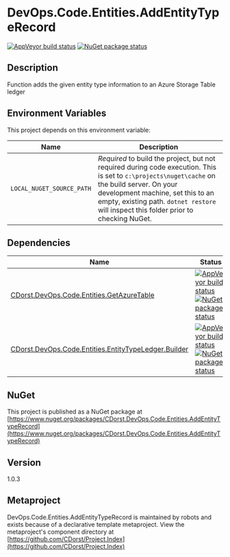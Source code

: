 # DevOps.Code.Entities.AddEntityTypeRecord

[![AppVeyor build status](https://img.shields.io/appveyor/ci/cdorst/devops-code-entities-addentitytyperecord.svg?label=AppVeyor&style=for-the-badge)](https://ci.appveyor.com/project/cdorst/devops-code-entities-addentitytyperecord)
[![NuGet package status](https://img.shields.io/nuget/v/CDorst.DevOps.Code.Entities.AddEntityTypeRecord.svg?label=NuGet&style=for-the-badge)](https://www.nuget.org/packages/CDorst.DevOps.Code.Entities.AddEntityTypeRecord)

## Description

Function adds the given entity type information to an Azure Storage Table ledger

## Environment Variables

This project depends on this environment variable:

Name | Description
---- | -----------
`LOCAL_NUGET_SOURCE_PATH` | *Required* to build the project, but not required during code execution. This is set to `c:\projects\nuget\cache` on the build server. On your development machine, set this to an empty, existing path. `dotnet restore` will inspect this folder prior to checking NuGet.

## Dependencies

Name | Status
---- | ------
[CDorst.DevOps.Code.Entities.GetAzureTable](https://github.com/CDorst/DevOps.Code.Entities.GetAzureTable) | [![AppVeyor build status](https://img.shields.io/appveyor/ci/cdorst/devops-code-entities-getazuretable.svg?label=AppVeyor&style=flat-square)](https://ci.appveyor.com/project/cdorst/devops-code-entities-getazuretable) [![NuGet package status](https://img.shields.io/nuget/v/CDorst.DevOps.Code.Entities.GetAzureTable.svg?label=NuGet&style=flat-square)](https://www.nuget.org/packages/CDorst.DevOps.Code.Entities.GetAzureTable)
[CDorst.DevOps.Code.Entities.EntityTypeLedger.Builder](https://github.com/CDorst/DevOps.Code.Entities.EntityTypeLedger.Builder) | [![AppVeyor build status](https://img.shields.io/appveyor/ci/cdorst/devops-code-entities-entitytypeledger-builder.svg?label=AppVeyor&style=flat-square)](https://ci.appveyor.com/project/cdorst/devops-code-entities-entitytypeledger-builder) [![NuGet package status](https://img.shields.io/nuget/v/CDorst.DevOps.Code.Entities.EntityTypeLedger.Builder.svg?label=NuGet&style=flat-square)](https://www.nuget.org/packages/CDorst.DevOps.Code.Entities.EntityTypeLedger.Builder)

## NuGet

This project is published as a NuGet package at [https://www.nuget.org/packages/CDorst.DevOps.Code.Entities.AddEntityTypeRecord](https://www.nuget.org/packages/CDorst.DevOps.Code.Entities.AddEntityTypeRecord)

## Version

1.0.3

## Metaproject

DevOps.Code.Entities.AddEntityTypeRecord is maintained by robots and exists because of a declarative template metaproject. View the metaproject's component directory at [https://github.com/CDorst/Project.Index](https://github.com/CDorst/Project.Index)

